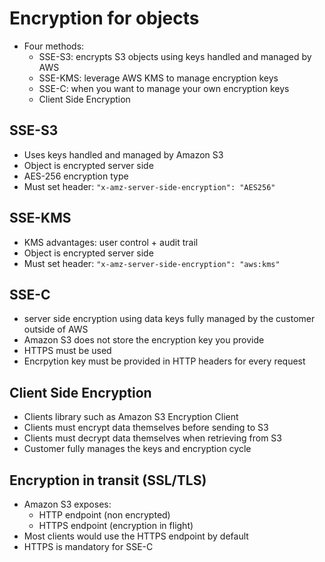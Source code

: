 # Encryption for objects

* Four methods:
  * SSE-S3: encrypts S3 objects using keys handled and managed by AWS
  * SSE-KMS: leverage AWS KMS to manage encryption keys
  * SSE-C: when you want to manage your own encryption keys
  * Client Side Encryption

## SSE-S3

* Uses keys handled and managed by Amazon S3
* Object is encrypted server side
* AES-256 encryption type
* Must set header: `"x-amz-server-side-encryption": "AES256"`

## SSE-KMS

* KMS advantages: user control + audit trail
* Object is encrypted server side
* Must set header: `"x-amz-server-side-encryption": "aws:kms"`

## SSE-C

* server side encryption using data keys fully managed by the customer outside of AWS
* Amazon S3 does not store the encryption key you provide
* HTTPS must be used
* Encrpytion key must be provided in HTTP headers for every request

## Client Side Encryption

* Clients library such as Amazon S3 Encryption Client
* Clients must encrypt data themselves before sending to S3
* Clients must decrypt data themselves when retrieving from S3
* Customer fully manages the keys and encryption cycle

## Encryption in transit (SSL/TLS)

* Amazon S3 exposes:
  * HTTP endpoint (non encrypted)
  * HTTPS endpoint (encryption in flight)
* Most clients would use the HTTPS endpoint by default
* HTTPS is mandatory for SSE-C
